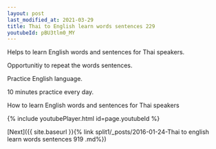 ```yaml
---
layout: post
last_modified_at: 2021-03-29
title: Thai to English learn words sentences 229 
youtubeId: pBU3tlm0_MY
---
```

 
 
Helps to learn English words and sentences for Thai speakers.

Opportunitiy to repeat the words sentences. 

Practice English language. 
 
10 minutes practice every day. 
 
How to learn English words and sentences for Thai speakers 
 
{% include youtubePlayer.html id=page.youtubeId %}
 
 
[Next]({{ site.baseurl }}{% link  split1/_posts/2016-01-24-Thai to english learn words sentences 919 .md%})
 
